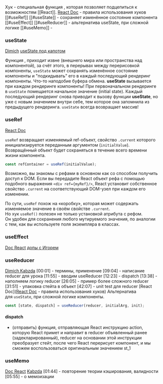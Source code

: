 Хук - специальная функция , которая позволяет подцепиться к возможностям [[React]]. 
[React Doc](https://ru.reactjs.org/docs/hooks-rules.html) - правила использования хуков
[[#useRef]]
[[#useState]] - сохраняет изменённое состояние компонента
[[#useEffect]]
[[#useReducer]] - альтернатива useState, при сложной логике
[[#useMemo]]  - 

### useState
[Dimich](https://www.youtube.com/watch?v=XYDfAKQLchk&ab_channel=IT-KAMASUTRA)
[useState под капотом](https://youtu.be/xRe0hbu6qJw)

Функция , приходит извне (внешнего мира или пространства над компонентой), за счёт этого, в перерывах между перерисовкой компоненты, `useState` может сохранять изменённое состояние компоненты и  "подкидывать" его в каждый последующий рендеринг компоненты.
Что-то наподобие буфера обмена.
<b> useState</b> вызывается при каждом рендеринге компоненты!
При первоначальном рендеринге в `useState` помещается начальное значение (initial state). Каждый последующий рендеринг снова приводит к вызову функции <b> useState</b>, но уже с новым значением внутри себе, тем которое она запомнила из предыдущего рендеринга.
`useState` всегда возвращает массив!

### useRef
[React Doc](https://ru.reactjs.org/docs/hooks-reference.html#useref)

`useRef` возвращает изменяемый ref-объект, свойство `.current` которого инициализируется переданным аргументом (`initialValue`). Возвращённый объект будет сохраняться в течение всего времени жизни компонента.
```ts
const refContainer = useRef(initialValue);
```
Возможно, вы знакомы с рефами в основном как со способом получить доступ к DOM. Если вы передадите React объект рефа с помощью подобного выражения `<div ref={myRef}/>`, React установит собственное свойство `.current` на соответствующий DOM-узел при каждом его изменении.

По сути, `useRef` похож на «коробку», которая может содержать изменяемое значение в своём свойстве `.current`.
Но хук `useRef()` полезен не только установкой атрибута с рефом. Он удобен для сохранения любого мутируемого значения, по аналогии с тем, как вы используете поля экземпляра в классах.

### useEffect
[Doc React](https://ru.reactjs.org/docs/hooks-reference.html#useeffect)
[допы с Игорем](https://youtu.be/e2BXRoKARgE?list=PLbLBXDhswD1fUmzCrmp372o9fmOWkxbQK)

### useReducer
[Dimich Kabzda](https://samurai.it-incubator.ru/pc/video-content/watch/60b51cf0f084890015872de8)
[00:01] - термины, применение
[09:04] - написание reducer для урока
[11:55] - вводим useReducer
[12:23] - dispatch
[13:38] - наполняем логику reducer
[26:05] - пример более сложного reducer
[31:51] - упаковка стейта в объект
[42:07] - unit test для reducer
[React Doc]([React Doc](https://ru.reactjs.org/docs/hooks-rules.html) - правила использования хуков)
Альтернатива для `useState`, при сложной логике компоненты.
```ts
const [state, dispatch] = useReducer(reducer, initialArg, init);
```

#### dispatch 
- (отправить) функция, отправляющая React инструкцию action, которую React примет и направит в reducer объявленный ранее (задекларированный), reducer на основании этой инструкции преобразует стейт, после чего React перерисует компонент, и мы сможем воспользоваться оригинальным значением st_1

### useMemo
[Doc React](https://ru.reactjs.org/docs/hooks-reference.html#usememo)
[Kabzda](https://samurai.it-incubator.ru/pc/video-content/watch/60b521b7f084890015872df6)
[01:44] - повторение теории кэширования, валидности
[05:55] - о мемоизации


